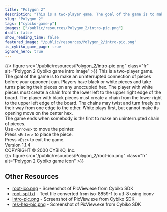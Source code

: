 ```yaml
---
title: "Polygon 2"
description: "This is a two-player game. The goal of the game is to make an uninterrupted connection of pieces before your opponent can. Players have black or white pieces and take turns placing their pieces on any unoccupied hex. The player with white pieces must create a chain from the lower..."
slug: "Polygon_2"
tags: ["cybiko-game-p"]
images: ["/public/resources/Polygon_2/intro-pic.png"]
draft: false
show_reading_time: false
featured_image: "/public/resources/Polygon_2/intro-pic.png"
is_cybiko_game_page: true
ignore_hero: true
---
```

{{< figure src="/public/resources/Polygon_2/intro-pic.png" class="fr" alt="Polygon 2 Cybiko game intro image" >}}
This is a two-player game. The goal of the game is to make an uninterrupted connection of pieces before your opponent can. Players have black or white pieces and take turns placing their pieces on any unoccupied hex. The player with white pieces must create a chain from the lower left to the upper right edge of the board. The player with black pieces must create a chain from the lower right to the upper left edge of the board. The chains may twist and turn freely on their way from one edge to the other. White plays first, but cannot make its opening move on the center hex. \
The game ends when somebody is the first to make an uninterrupted chain of pieces. \
Use `<Arrows>`  to move the pointer. \
Press `<Enter>`  to place the piece. \
Press `<Esc>`  to exit the game. \
Version 1.1.4 \
COPYRIGHT © 2000 CYBIKO, Inc. \
 {{< figure src="/public/resources/Polygon_2/root-ico.png" class="fr" alt="Polygon 2 Cybiko game icon" >}}

## Other Resources
* [root-ico.png](/public/resources/Polygon_2/root-ico.png) - Screenshot of PicView.exe from Cybiko SDK
* [root-spl.txt](/public/resources/Polygon_2/root-spl.txt) - Text file converted from iso-8859-1 to utf-8 using iconv
* [intro-pic.png](/public/resources/Polygon_2/intro-pic.png) - Screenshot of PicView.exe from Cybiko SDK
* [res-hex-pic.png](/public/resources/Polygon_2/res-hex-pic.png) - Screenshot of PicView.exe from Cybiko SDK
